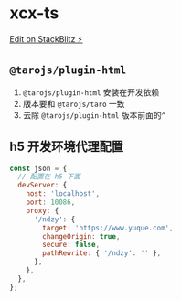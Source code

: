 # xcx-ts

[Edit on StackBlitz ⚡️](https://stackblitz.com/edit/node-61khrt)

## `@tarojs/plugin-html`

1. `@tarojs/plugin-html` 安装在开发依赖
2. 版本要和 `@tarojs/taro` 一致
3. 去除 `@tarojs/plugin-html` 版本前面的`^`

## h5 开发环境代理配置

```js
const json = {
  // 配置在 h5 下面
  devServer: {
    host: 'localhost',
    port: 10086,
    proxy: {
      '/ndzy': {
        target: 'https://www.yuque.com',
        changeOrigin: true,
        secure: false,
        pathRewrite: { '/ndzy': '' },
      },
    },
  },
};
```
